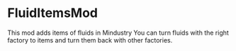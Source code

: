 # FluidItemsMod
This mod adds items of fluids in Mindustry 
You can turn fluids with the right factory to items and turn them back with other factories. 
